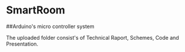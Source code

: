 # SmartRoom
##Arduino's micro controller system 

The uploaded folder consist's of Technical Raport, Schemes, Code and Presentation.
